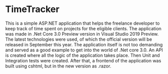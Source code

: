 # TimeTracker

This is a simple ASP.NET application that helps the freelance developer to keep track of time spent on projects for the eligible clients. 
The application was made in .Net Core 3.0 Preview version in Visual Studio 2019 Preview. The latest technologies were used, of which the official version will be released in September this year.
The application itself is not too demanding and served as a good example to get into the world of .Net core 3.0.
An API is created where all the logic of the application takes place.
Then Unit and Integration tests were created. After that, a frontend of the application was built using cshtml, but in the new version as .razor.